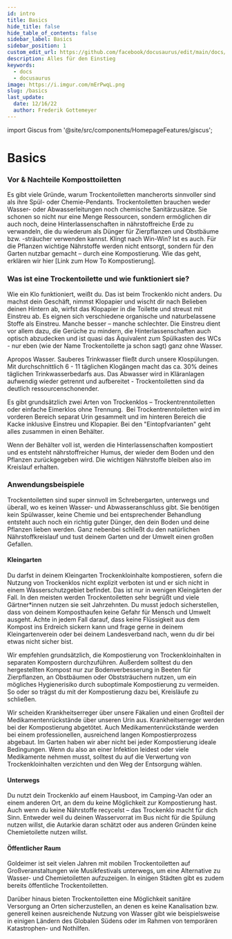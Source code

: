 ```yaml
---
id: intro
title: Basics
hide_title: false
hide_table_of_contents: false
sidebar_label: Basics
sidebar_position: 1
custom_edit_url: https://github.com/facebook/docusaurus/edit/main/docs/api-doc-markdown.md
description: Alles für den Einstieg
keywords:
  - docs
  - docusaurus
image: https://i.imgur.com/mErPwqL.png
slug: /basics
last_update:
  date: 12/16/22
  author: Frederik Gottemeyer
---
```


import Giscus from '@site/src/components/HomepageFeatures/giscus';

# Basics

### Vor & Nachteile Komposttoiletten    

Es gibt viele Gründe, warum Trockentoiletten mancherorts sinnvoller sind als ihre Spül- oder Chemie-Pendants. Trockentoiletten brauchen weder Wasser- oder Abwasserleitungen noch chemische Sanitärzusätze. Sie schonen so nicht nur eine Menge Ressourcen, sondern ermöglichen dir auch noch, deine Hinterlassenschaften in nährstoffreiche Erde zu verwandeln, die du wiederum als Dünger für Zierpflanzen und Obstbäume bzw. -sträucher verwenden kannst. Klingt nach Win-Win? Ist es auch. Für die Pflanzen wichtige Nährstoffe werden nicht entsorgt, sondern für den Garten nutzbar gemacht – durch eine Kompostierung. Wie das geht, erklären wir hier [Link zum How To Kompostierung].

### Was ist eine Trockentoilette und wie funktioniert sie? 

Wie ein Klo funktioniert, weißt du. Das ist beim Trockenklo nicht anders. Du machst dein Geschäft, nimmst Klopapier und wischt dir nach Belieben deinen Hintern ab, wirfst das Klopapier in die Toilette und streust mit Einstreu ab. Es eignen sich verschiedene organische und naturbelassene Stoffe als Einstreu. Manche besser – manche schlechter. Die Einstreu dient vor allem dazu, die Gerüche zu mindern, die Hinterlassenschaften auch optisch abzudecken und ist quasi das Äquivalent zum Spülkasten des WCs - nur eben (wie der Name Trockentoilette ja schon sagt) ganz ohne Wasser.

Apropos Wasser. Sauberes Trinkwasser fließt durch unsere Klospülungen. Mit durchschnittlich 6 - 11 täglichen Klogängen macht das ca. 30% deines täglichen Trinkwasserbedarfs aus. Das Abwasser wird in Kläranlagen aufwendig wieder getrennt und aufbereitet - Trockentoiletten sind da deutlich ressourcenschonender.

Es gibt grundsätzlich zwei Arten von Trockenklos – Trockentrenntoiletten oder einfache Eimerklos ohne Trennung.  Bei Trockentrenntoiletten wird im vorderen Bereich separat Urin gesammelt und im hinteren Bereich die Kacke inklusive Einstreu und Klopapier. Bei den "Eintopfvarianten" geht alles zusammen in einen Behälter.

Wenn der Behälter voll ist, werden die Hinterlassenschaften kompostiert und es entsteht nährstoffreicher Humus, der wieder dem Boden und den Pflanzen zurückgegeben wird. Die wichtigen Nährstoffe bleiben also im Kreislauf erhalten.

### Anwendungsbeispiele    

Trockentoiletten sind super sinnvoll im Schrebergarten, unterwegs und überall, wo es keinen Wasser- und Abwasseranschluss gibt. Sie benötigen kein Spülwasser, keine Chemie und bei entsprechender Behandlung entsteht auch noch ein richtig guter Dünger, den dein Boden und deine Pflanzen lieben werden. Ganz nebenbei schließt du den natürlichen Nährstoffkreislauf und tust deinem Garten und der Umwelt einen großen Gefallen.

#### Kleingarten

Du darfst in deinem Kleingarten Trockenkloinhalte kompostieren, sofern die Nutzung von Trockenklos nicht explizit verboten ist und er sich nicht in einem Wasserschutzgebiet befindet. Das ist nur in wenigen Kleingärten der Fall. In den meisten werden Trockentoiletten sehr begrüßt und viele Gärtner*innen nutzen sie seit Jahrzehnten. Du musst jedoch sicherstellen, dass von deinem Komposthaufen keine Gefahr für Mensch und Umwelt ausgeht. Achte in jedem Fall darauf, dass keine Flüssigkeit aus dem Kompost ins Erdreich sickern kann und frage gerne in deinem Kleingartenverein oder bei deinem Landesverband nach, wenn du dir bei etwas nicht sicher bist.

Wir empfehlen grundsätzlich, die Kompostierung von Trockenkloinhalten in separaten Kompostern durchzuführen. Außerdem solltest du den hergestellten Kompost nur zur Bodenverbesserung in Beeten für Zierpflanzen, an Obstbäumen oder Obststräuchern nutzen, um ein mögliches Hygienerisiko durch suboptimale Kompostierung zu vermeiden. So oder so trägst du mit der Kompostierung dazu bei, Kreisläufe zu schließen.

Wir scheiden Krankheitserreger über unsere Fäkalien und einen Großteil der Medikamentenrückstände über unseren Urin aus. Krankheitserreger werden bei der Kompostierung abgetötet. Auch Medikamentenrückstände werden bei einem professionellen, ausreichend langen Kompostierprozess abgebaut. Im Garten haben wir aber nicht bei jeder Kompostierung ideale Bedingungen. Wenn du also an einer Infektion leidest oder viele Medikamente nehmen musst, solltest du auf die Verwertung von Trockenkloinhalten verzichten und den Weg der Entsorgung wählen.

#### Unterwegs

Du nutzt dein Trockenklo auf einem Hausboot, im Camping-Van oder an einem anderen Ort, an dem du keine Möglichkeit zur Kompostierung hast. Auch wenn du keine Nährstoffe recycelst – das Trockenklo macht für dich Sinn. Entweder weil du deinen Wasservorrat im Bus nicht für die Spülung nutzen willst, die Autarkie daran schätzt oder aus anderen Gründen keine Chemietoilette nutzen willst.

#### Öffentlicher Raum

Goldeimer ist seit vielen Jahren mit mobilen Trockentoiletten auf Großveranstaltungen wie Musikfestivals unterwegs, um eine Alternative zu Wasser- und Chemietoiletten aufzuzeigen. In einigen Städten gibt es zudem bereits öffentliche Trockentoiletten.

Darüber hinaus bieten Trockentoiletten eine Möglichkeit sanitäre Versorgung an Orten sicherzustellen, an denen es keine Kanalisation bzw. generell keinen ausreichende Nutzung von Wasser gibt wie beispielsweise in einigen Ländern des Globalen Südens oder im Rahmen von temporären Katastrophen- und Nothilfen.

<Giscus />
